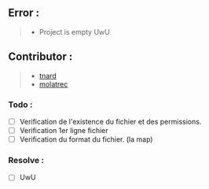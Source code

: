 ## Error :
 > - Project is empty UwU

## Contributor :
 > - [tnard](https://profile.intra.42.fr/users/tnard)
 > - [molatrec](https://profile.intra.42.fr/users/molatrec)

### Todo :
- [ ] Verification de l'existence du fichier et des permissions.
- [ ] Verification 1er ligne fichier
- [ ] Verification du format du fichier. (la map)

### Resolve :
- [ ] UwU